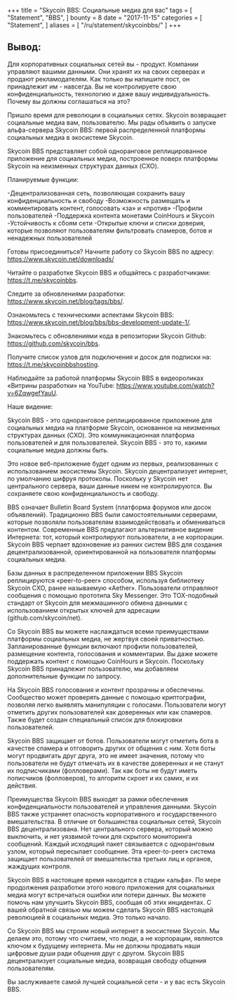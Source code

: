 +++
title = "Skycoin BBS: Социальные медиа для вас"
tags = [
    "Statement",
    "BBS",
]
bounty = 8
date = "2017-11-15"
categories = [
    "Statement",
]
aliases = [
	"/ru/statement/skycoinbbs/"
]
+++

## Вывод:

Для корпоративных социальных сетей вы - продукт. Компании управляют вашими данными. Они хранят их на своих серверах
и продают рекламодателям. Как только вы напишите пост, он принадлежит им - навсегда. Вы не контролируете свою
конфиденциальность, технологию и даже вашу индивидуальность. Почему вы должны соглашаться на это?

Пришло время для революции в социальных сетях. Skycoin возвращает социальные медиа вам, пользователю.
Мы рады объявить о запуске альфа-сервера Skycoin BBS: первой распределенной платформы социальных медиа
в экосистеме Skycoin.

Skycoin BBS представляет собой одноранговое реплицированное приложение для социальных медиа, построенное
поверх платформы Skycoin на неизменных структурах данных (CXO).

Планируемые функции:

-Децентрализованная сеть, позволяющая сохранить вашу конфиденциальность и свободу
-Возможность размещать и комментировать контент, голосовать «за» и «против»
-Профили пользователей
-Поддержка контента  монетами CoinHours и Skycoin
-Устойчивость к сбоям сети
-Открытые ключи и списки доверия, которые позволяют пользователям фильтровать спамеров,
ботов и ненадежных пользователей

Готовы присоединиться? Начните работу со Skycoin BBS по адресу: https://www.skycoin.net/downloads/

Читайте о разработке Skycoin BBS и общайтесь с разработчиками: https://t.me/skycoinbbs.

Следите за обновлениями разработки: https://www.skycoin.net/blog/tags/bbs/.

Ознакомьтесь с техническими аспектами Skycoin BBS: https://www.skycoin.net/blog/bbs/bbs-development-update-1/.

Знакомьтесь с обновлениями кода в репозитории Skycoin Github: https://github.com/skycoin/bbs.

Получите список узлов для подключения и досок для подписки на: https://t.me/skycoinbbshosting.

Наблюдайте за работой платформы Skycoin BBS в видеороликах «Витрины разработки» на YouTube:
https://www.youtube.com/watch?v=6ZqwgefYauU.

Наше видение:

Skycoin BBS - это одноранговое реплицированное приложение для социальных медиа на платформе Skycoin,
основанное на неизменных структурах данных (CXO). Это коммуникационная платформа пользователей и
для пользователей. Skycoin BBS - это  то, какими социальные медиа должны быть.

Это новое веб-приложение будет одним из первых, реализованных с использованием экосистемы Skycoin.
Skycoin децентрализует интернет, по умолчанию шифруя протоколы. Поскольку у Skycoin нет центрального
сервера, ваши данные никем не контролируются. Вы сохраняете свою конфиденциальность и свободу.

BBS означает Bulletin Board System (платформа форумов или досок объявлений). Традиционно BBS были
самостоятельными серверами, которые позволяли пользователям взаимодействовать и обмениваться контентом.
Современные BBS предлагают альтернативное видение Интернета: тот, который контролируют пользователи,
а не корпорации. Skycoin BBS черпает вдохновение из ранних систем BBS для создания децентрализованной,
ориентированной на пользователя платформы социальных медиа.

Базы данных в распределенном приложении BBS Skycoin реплицируются «peer-to-peer» способом, используя
библиотеку Skycoin CXO, ранее называемую «Aether». Пользователи отправляют сообщения с помощью прототипа
Sky Messenger. Это TOX-подобный стандарт от Skycoin для межмашинного обмена данными с использованием
открытых ключей для адресации (github.com/skycoin/net).

Со Skycoin BBS вы можете наслаждаться всеми преимуществами платформы социальных медиа, не жертвуя
своей приватностью. Запланированные функции включают профили пользователей, размещение контента, голосования
и комментарии. Вы даже можете поддержать контент с помощью CoinHours и Skycoin. Поскольку Skycoin BBS
принадлежит пользователю, мы добавляем дополнительные функции по запросу.

На Skycoin BBS голосования и контент прозрачны и обеспечены. Сообщество может проверять данные с помощью
криптографии, позволяя легко выявлять манипуляции с голосами. Пользователи могут отметить других
пользователей как доверенных или как спамеров. Также будет создан специальный список для блокировки пользователей.

Skycoin BBS защищает от ботов. Пользователи могут отметить бота в качестве спамера и отговорить других
от общения с ним. Хотя боты могут продвигать друг друга, это не имеет значения, потому что пользователи
не будут отмечать их в качестве  доверенных и не станут их подписчиками (фолловерами). Так как боты не будут иметь
пописчиков (фолловеров), то алгоритм скроет и их самих, и их действия.

Преимущества Skycoin BBS выходят за рамки обеспечения конфиденциальности пользователей и управления данными.
Skycoin BBS также устраняет опасность корпоративного и государственного вмешательства. В отличие от большинства
социальных сетей, Skycoin BBS децентрализована. Нет центрального сервера, который можно выключить, и нет
уязвимой точки для скрытого мониторинга сообщений. Каждый исходящий пакет связывается с одноранговым узлом,
который пересылает сообщение. Эта «peer-to-peer» система защищает пользователей от вмешательства третьих лиц
и органов, жаждущих контроля.

Skycoin BBS в настоящее время находится в стадии «альфа». По мере продолжения разработки этого нового приложения
для социальных медиа могут встречаться ошибки или потери данных. Вы можете помочь нам улучшить Skycoin BBS,
сообщая об этих инцидентах. С вашей обратной связью мы можем сделать Skycoin BBS настоящей революцией
в социальных медиа. Это только начало.

 Со Skycoin BBS мы строим новый интернет в экосистеме Skycoin. Мы делаем это, потому что считаем, что люди,
 а не корпорации, являются ключом к будущему интернета. Мы не должны продавать наши цифровые души ради
 общения друг с другом. Skycoin BBS децентрализует социальные медиа, возвращая свободу общения пользователям.

Вы заслуживаете самой лучшей социальной сети - и у вас есть Skycoin BBS.

